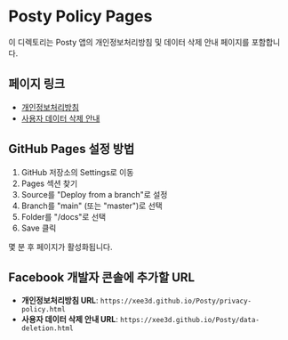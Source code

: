 # Posty Policy Pages

이 디렉토리는 Posty 앱의 개인정보처리방침 및 데이터 삭제 안내 페이지를 포함합니다.

## 페이지 링크

- [개인정보처리방침](https://xee3d.github.io/Posty/privacy-policy.html)
- [사용자 데이터 삭제 안내](https://xee3d.github.io/Posty/data-deletion.html)

## GitHub Pages 설정 방법

1. GitHub 저장소의 Settings로 이동
2. Pages 섹션 찾기
3. Source를 "Deploy from a branch"로 설정
4. Branch를 "main" (또는 "master")로 선택
5. Folder를 "/docs"로 선택
6. Save 클릭

몇 분 후 페이지가 활성화됩니다.

## Facebook 개발자 콘솔에 추가할 URL

- **개인정보처리방침 URL**: `https://xee3d.github.io/Posty/privacy-policy.html`
- **사용자 데이터 삭제 안내 URL**: `https://xee3d.github.io/Posty/data-deletion.html`
